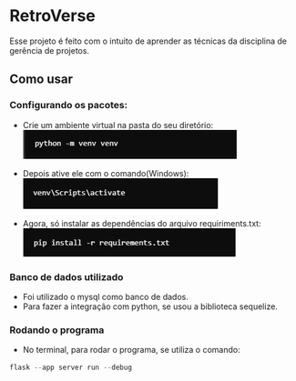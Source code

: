 # RetroVerse

Esse projeto é feito com o intuito de aprender as técnicas da disciplina de gerência de projetos.

## Como usar

### Configurando os pacotes:
- Crie um ambiente virtual na pasta do seu diretório:<br>
![alt text](tutorialImages/image.png)

- Depois ative ele com o comando(Windows):<br>
![alt text](tutorialImages/image-1.png)

- Agora, só instalar as dependências do arquivo requiriments.txt:<br>
![alt text](tutorialImages/image-2.png)

### Banco de dados utilizado
- Foi utilizado o mysql como banco de dados.
- Para fazer a integração com python, se usou a biblioteca sequelize.


### Rodando o programa
- No terminal, para rodar o programa, se utiliza o comando:
~~~python
flask --app server run --debug
~~~